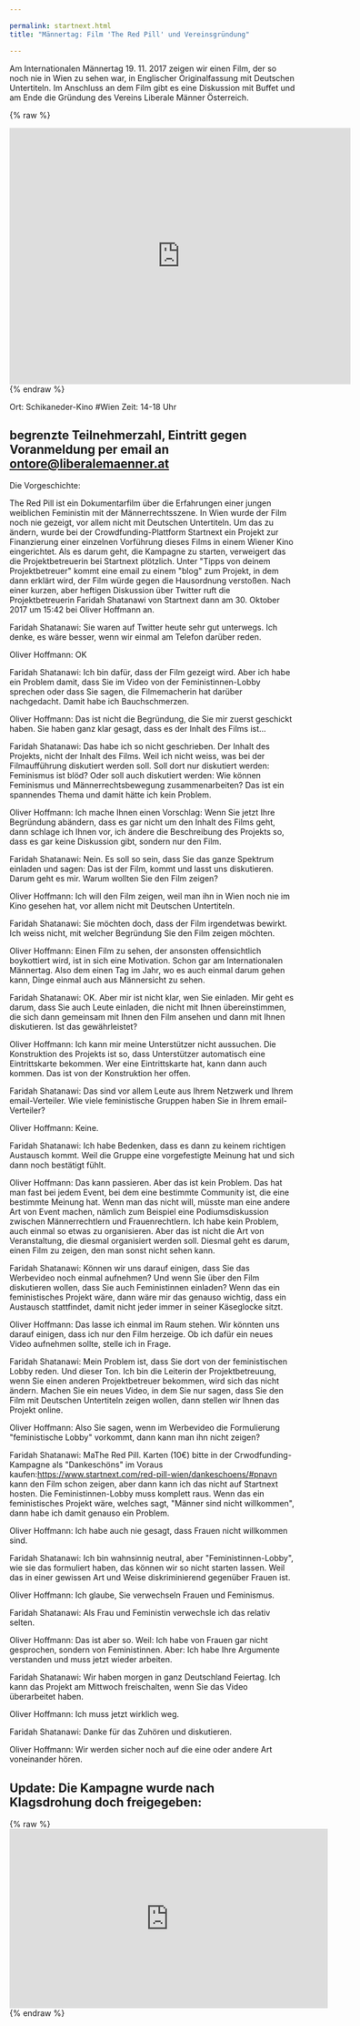 ```yaml
---

permalink: startnext.html
title: "Männertag: Film 'The Red Pill' und Vereinsgründung"

---
```


Am Internationalen Männertag 19. 11. 2017 zeigen wir einen Film, der so noch nie in Wien zu sehen war, in Englischer Originalfassung mit Deutschen Untertiteln. Im Anschluss an dem Film gibt es eine Diskussion mit Buffet und am Ende die Gründung des Vereins Liberale Männer Österreich.

{% raw %}
<iframe src="https://www.google.com/maps/embed?pb=!1m14!1m8!1m3!1d10638.059287082864!2d16.3652556!3d48.1966989!3m2!1i1024!2i768!4f13.1!3m3!1m2!1s0x0%3A0xd69054980956e927!2sSchikaneder!5e0!3m2!1sde!2sat!4v1510586264708" width="600" height="450" frameborder="0" style="border:0" allowfullscreen></iframe>
{% endraw %}

Ort: Schikaneder-Kino #Wien
Zeit: 14-18 Uhr

## begrenzte Teilnehmerzahl, Eintritt gegen Voranmeldung per email an ontore@liberalemaenner.at

Die Vorgeschichte:

The Red Pill ist ein Dokumentarfilm über die Erfahrungen einer jungen weiblichen Feministin mit der Männerrechtsszene.
In Wien wurde der Film noch nie gezeigt, vor allem nicht mit Deutschen Untertiteln.
Um das zu ändern, wurde bei der Crowdfunding-Plattform Startnext ein Projekt zur Finanzierung einer einzelnen Vorführung dieses Films
in einem Wiener Kino eingerichtet.
Als es darum geht, die Kampagne zu starten, verweigert das die Projektbetreuerin bei Startnext plötzlich.
Unter "Tipps von deinem Projektbetreuer" kommt eine email zu einem "blog" zum Projekt, in dem dann erklärt wird,
der Film würde gegen die Hausordnung verstoßen.
Nach einer kurzen, aber heftigen Diskussion über Twitter ruft die Projektbetreuerin Faridah Shatanawi von Startnext
dann am 30. Oktober 2017 um 15:42 bei Oliver Hoffmann an.

Faridah Shatanawi: Sie waren auf Twitter heute sehr gut
unterwegs. Ich denke, es wäre besser, wenn wir einmal am Telefon darüber reden.

Oliver Hoffmann: OK

Faridah Shatanawi: Ich bin dafür, dass der Film gezeigt
wird. Aber ich habe ein Problem damit, dass Sie im Video von der
Feministinnen-Lobby sprechen oder dass Sie sagen, die Filmemacherin hat darüber
nachgedacht. Damit habe ich Bauchschmerzen.

Oliver Hoffmann: Das ist nicht die Begründung, die Sie mir
zuerst geschickt haben. Sie haben ganz klar gesagt, dass es der Inhalt des
Films ist...

Faridah Shatanawi: Das habe ich so nicht geschrieben. Der
Inhalt des Projekts, nicht der Inhalt des Films. Weil ich nicht weiss, was bei
der Filmaufführung diskutiert werden soll. Soll dort nur diskutiert werden:
Feminismus ist blöd? Oder soll auch diskutiert werden: Wie können Feminismus
und Männerrechtsbewegung zusammenarbeiten? Das ist ein spannendes Thema und
damit hätte ich kein Problem.

Oliver Hoffmann: Ich mache Ihnen einen Vorschlag: Wenn Sie
jetzt Ihre Begründung abändern, dass es gar nicht um den Inhalt des Films geht,
dann schlage ich Ihnen vor, ich ändere die Beschreibung des Projekts so, dass
es gar keine Diskussion gibt, sondern nur den Film.

Faridah Shatanawi: Nein. Es soll so sein, dass Sie das ganze
Spektrum einladen und sagen: Das ist der Film, kommt und lasst uns diskutieren.
Darum geht es mir. Warum wollten Sie den Film zeigen?

Oliver Hoffmann: Ich will den Film zeigen, weil man ihn in
Wien noch nie im Kino gesehen hat, vor allem nicht mit Deutschen Untertiteln.

Faridah Shatanawi: Sie möchten doch, dass der Film
irgendetwas bewirkt. Ich weiss nicht, mit welcher Begründung Sie den Film
zeigen möchten.

Oliver Hoffmann: Einen Film zu sehen, der ansonsten
offensichtlich boykottiert wird, ist in sich eine Motivation. Schon gar am
Internationalen Männertag. Also dem einen Tag im Jahr, wo es auch einmal darum
gehen kann, Dinge einmal auch aus Männersicht zu sehen.

Faridah Shatanawi: OK. Aber mir ist nicht klar, wen Sie
einladen. Mir geht es darum, dass Sie auch Leute einladen, die nicht mit Ihnen
übereinstimmen, die sich dann gemeinsam mit Ihnen den Film ansehen und dann mit
Ihnen diskutieren. Ist das gewährleistet?

Oliver Hoffmann: Ich kann mir meine Unterstützer nicht
aussuchen. Die Konstruktion des Projekts ist so, dass Unterstützer automatisch
eine Eintrittskarte bekommen. Wer eine Eintrittskarte hat, kann dann auch
kommen. Das ist von der Konstruktion her offen.

Faridah Shatanawi: Das sind vor allem Leute aus Ihrem
Netzwerk und Ihrem email-Verteiler. Wie viele feministische Gruppen haben Sie
in Ihrem email-Verteiler?

Oliver Hoffmann: Keine.

Faridah Shatanawi: Ich habe Bedenken, dass es dann zu keinem
richtigen Austausch kommt. Weil die Gruppe eine vorgefestigte Meinung hat und
sich dann noch bestätigt fühlt.

Oliver Hoffmann: Das kann passieren. Aber das ist kein
Problem. Das hat man fast bei jedem Event, bei dem eine bestimmte Community
ist, die eine bestimmte Meinung hat. Wenn man das nicht will, müsste man eine
andere Art von Event machen, nämlich zum Beispiel eine Podiumsdiskussion
zwischen Männerrechtlern und Frauenrechtlern. Ich habe kein Problem, auch
einmal so etwas zu organisieren. Aber das ist nicht die Art von Veranstaltung,
die diesmal organisiert werden soll. Diesmal geht es darum, einen Film zu
zeigen, den man sonst nicht sehen kann.

Faridah Shatanawi: Können wir uns darauf einigen, dass Sie
das Werbevideo noch einmal aufnehmen? Und wenn Sie über den Film diskutieren
wollen, dass Sie auch Feministinnen einladen? Wenn das ein feministisches
Projekt wäre, dann wäre mir das genauso wichtig, dass ein Austausch
stattfindet, damit nicht jeder immer in seiner Käseglocke sitzt.

Oliver Hoffmann: Das lasse ich einmal im Raum stehen. Wir
könnten uns darauf einigen, dass ich nur den Film herzeige. Ob ich dafür ein
neues Video aufnehmen sollte, stelle ich in Frage.

Faridah Shatanawi: Mein Problem ist, dass Sie dort von der
feministischen Lobby reden. Und dieser Ton. Ich bin die Leiterin der
Projektbetreuung, wenn Sie einen anderen Projektbetreuer bekommen, wird sich
das nicht ändern. Machen Sie ein neues Video, in dem Sie nur sagen, dass Sie
den Film mit Deutschen Untertiteln zeigen wollen, dann stellen wir Ihnen das Projekt
online.

Oliver Hoffmann: Also Sie sagen, wenn im Werbevideo die
Formulierung "feministische Lobby" vorkommt, dann kann man ihn nicht
zeigen?

Faridah Shatanawi: MaThe Red Pill. Karten (10€) bitte in der Crwodfunding-Kampagne als "Dankeschöns" im Voraus kaufen:https://www.startnext.com/red-pill-wien/dankeschoens/#pnavn kann den Film schon zeigen, aber dann
kann ich das nicht auf Startnext hosten. Die Feministinnen-Lobby muss komplett
raus. Wenn das ein feministisches Projekt wäre, welches sagt, "Männer sind
nicht willkommen", dann habe ich damit genauso ein Problem.

Oliver Hoffmann: Ich habe auch nie gesagt, dass Frauen nicht
willkommen sind.

Faridah Shatanawi: Ich bin wahnsinnig neutral, aber
"Feministinnen-Lobby", wie sie das formuliert haben, das können wir
so nicht starten lassen. Weil das in einer gewissen Art und Weise diskriminierend
gegenüber Frauen ist.

Oliver Hoffmann: Ich glaube, Sie verwechseln Frauen und
Feminismus.

Faridah Shatanawi: Als Frau und Feministin verwechsle ich
das relativ selten.

Oliver Hoffmann: Das ist aber so. Weil: Ich habe von Frauen
gar nicht gesprochen, sondern von Feministinnen. Aber: Ich habe Ihre Argumente
verstanden und muss jetzt wieder arbeiten.

Faridah Shatanawi: Wir haben morgen in ganz Deutschland
Feiertag. Ich kann das Projekt am Mittwoch freischalten, wenn Sie das Video
überarbeitet haben.

Oliver Hoffmann: Ich muss jetzt wirklich weg.

Faridah Shatanawi: Danke für das Zuhören und diskutieren.

Oliver Hoffmann: Wir werden sicher noch auf die eine oder
andere Art voneinander hören.

## Update: Die Kampagne wurde nach Klagsdrohung doch freigegeben:

{% raw %}<iframe width="560" height="315" src="https://www.youtube.com/embed/uPttbys8x3M" frameborder="0" gesture="media" allowfullscreen></iframe>{% endraw %}
